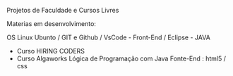 Projetos de Faculdade e Cursos Livres

Materias em desenvolvimento:

OS Linux Ubunto / GIT e Github / VsCode - Front-End / Eclipse - JAVA

  - Curso HIRING CODERS 
  - Curso Algaworks 
        Lógica de Programação com Java
        Fonte-End : html5 / css
